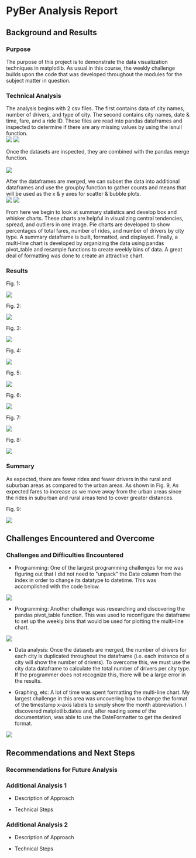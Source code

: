 # PyBer Analysis Report

## Background and Results

### Purpose
The purpose of this project is to demonstrate the data visualization techniques in matplotlib.  As usual in this course, the weekly challenge builds upon the code that was developed throughout the modules for the subject matter in question.  

### Technical Analysis
The analysis begins with 2 csv files.  The first contains data of city names, number of drivers, and type of city.  The second contains city names, date & time, fare, and a ride ID.  These files are read into pandas dataframes and inspected to determine if there are any missing values by using the isnull function.  <br>
![](analysis/ReadCSV.png)
![](analysis/isnull.png)

Once the datasets are inspected, they are combined with the pandas merge function.<br>  
![](analysis/merge.png)

After the dataframes are merged, we can subset the data into additional dataframes and use the groupby function to gather counts and means that will be used as the x & y axes for scatter & bubble plots.<br>
![](analysis/subset.png)
![](analysis/countsmeans.png)


From here we begin to look at summary statistics and develop box and whisker charts.  These charts are helpful in visualizing central tendencies, spread, and outliers in one image.  Pie charts are developed to show percentages of total fares, number of rides, and number of drivers by city type.  A summary dataframe is built, formatted, and displayed.  Finally, a multi-line chart is developed by organizing the data using pandas pivot_table and resample functions to create weekly bins of data.  A great deal of formatting was done to create an attractive chart.  

### Results
Fig. 1:<br>

![](analysis/Fig1.png)

Fig. 2:<br>

![](analysis/Fig2.png)

Fig. 3:<br>

![](analysis/Fig3.png)

Fig. 4:<br>

![](analysis/Fig4.png)

Fig. 5:<br>

![](analysis/Fig5.png)

Fig. 6:<br>

![](analysis/Fig6.png)

Fig. 7:<br>

![](analysis/Fig7.png)

Fig. 8:<br>

![](analysis/Fig9.png)


### Summary
As expected, there are fewer rides and fewer drivers in the rural and suburban areas as compared to the urban areas.  As shown in Fig. 9, As expected fares to increase as we move away from the urban areas since the rides in suburban and rural areas tend to cover greater distances.  

Fig. 9:<br>

![](analysis/Fig8.png)


## Challenges Encountered and Overcome

### Challenges and Difficulties Encountered

* Programming:  One of the largest programming challenges for me was figuring out that I did not need to "unpack" the Date column from the index in order to change its datatype to datetime.  This was accomplished with the code below.<br>

![](analysis/PC1.png)

* Programming:  Another challenge was researching and discovering the pandas pivot_table function.  This was used to reconfigure the dataframe to set up the weekly bins that would be used for plotting the multi-line chart.<br>

![](analysis/PC2.png)

* Data analysis:  Once the datasets are merged, the number of drivers for each city is duplicated throughout the dataframe (i.e. each instance of a city will show the number of drivers).  To overcome this, we must use the city data dataframe to calculate the total number of drivers per city type.  If the programmer does not recognize this, there will be a large error in the results.<br>

* Graphing, etc:  A lot of time was spent formatting the multi-line chart.  My largest challenge in this area was uncovering how to change the format of the timestamp x-axis labels to simply show the month abbreviation.  I discovered matplotlib.dates and, after reading some of the documentation, was able to use the DateFormatter to get the desired format.<br>

![](analysis/PC3.png)


## Recommendations and Next Steps

### Recommendations for Future Analysis

### Additional Analysis 1

* Description of Approach

* Technical Steps

### Additional Analysis 2

* Description of Approach

* Technical Steps
